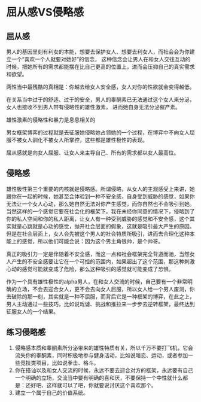 # 屈从感VS侵略感

## 屈从感
男人的基因里刻有利女的本能，想要去保护女人、想要去利女人，而社会会为你建立一个“喜欢一个人就要对她好”的信念，
这种信念会让男人在和女人交往互动的时候，把她所有的需求都能摆在比自己更高的位置上，进而会压抑自己的真实需求和欲望。

两性当中最残酷的真相是：你越去给女人安全感，女人对你的性欲就会变得越低。

在关系当中过于的舒适、过于的安全，男人的睾酮素已无法通过这个女人来分泌，女人也接收不到男人带有侵略性的雄性激素，
进而她自身无法分泌催产素。

雄性激素的侵略性和暴力是息息相关的

男女框架博弈的过程就是去征服她侵略她占领她的一个过程，在博弈中不向女人屈服不被女人驯化不被女人所掌控，这些都是雄性极性的表现。

屈从感就是向女人屈服、让女人来主导自己、所有的需求都以女人最高位。

## 侵略感

雄性极性第三个重要的内核就是侵略感。所谓侵略，从女人的主观感受上来讲，她跟你在一起的时候，她甚至会体验到一种不安全感，自身受到威胁的感觉，如果你无法让一个女人心动，那么她自然无法对你产生感觉，而你自然也不会吸引到她。当然这样的一个感觉它要在社会化的框架下。我在未经你同意的情况下，侵略到了你的私人空间和你的私人距离，让女人有一种受到威胁的感觉和不安全感，这个其实就是心跳就是心动的感觉，抛开社会层面的假象，这就是吸引最大产生的原因。但是在社会层面上，女人会先被这个男人的社会特质所吸引，进而去合理化这种本能上的感觉，所以他们可能会说：因为这个男主角很帅，是个帅哥。

真正的吸引力一定是伴随着不安全感，而这一点和社会框架完全背道而驰，当然女人产生的不安全感要让它在一个可控的范围内，如果超出了这个范围，那这种刺激心动的感觉可能就变成了危险，那么这种吸引的感觉就可能变成了恐惧。

作为一个具有雄性极性的alpha男人，在和女人交流的时候，自己要有一个非常明确的立场，不会去迎合女人，更不会去向女人屈服，所以女人给一个男人废测，你去破除的那一刻，其实就是一种不屈服，而背后它是一种框架的博弈，在此之上，男人主动通过一些技巧，比如说戏谑、挑战和推拉来一步步去逆转框架，最终达到征服女人的一个结果。

## 练习侵略感
1. 侵略感本质和睾酮素所分泌带来的雄性特质有关，所以千万不要打飞机，它会流失你的睾酮素，同时积极地参与健身活动，比如说暗恋、运动，或者参加一些竞技类项目，比如说拳击、格斗。
2. 你在搭讪以及和女人交流的时候，永远不要去迎合对方的框架，永远要有自己一个明确的立场，交流当中要有明确的喜和厌，不要保持一个中性就什么都是：还好吧、这样就可以了吧，你就要说讨厌这个喜欢那个。
3. 建立一个属于自己的价值系统。
